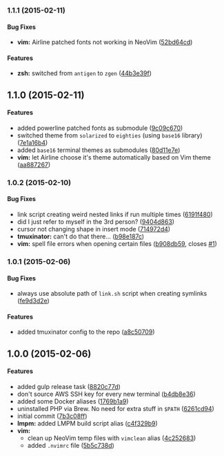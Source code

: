 ### 1.1.1 (2015-02-11)


#### Bug Fixes

* **vim:** Airline patched fonts not working in NeoVim ([52bd64cd](https://github.com/adambiggs/dotfiles.git/commit/52bd64cd2c2a44a3ce5ec6930fa3a675a43709e0))


#### Features

* **zsh:** switched from `antigen` to `zgen` ([44b3e39f](https://github.com/adambiggs/dotfiles.git/commit/44b3e39f8db375188ffb0b8fd6962028f4c18ae5))


## 1.1.0 (2015-02-11)


#### Features

* added powerline patched fonts as submodule ([9c09c670](https://github.com/adambiggs/dotfiles.git/commit/9c09c670e5c67b0372370921c1dc8886537935fe))
* switched theme from `solarized` to `eighties` (using `base16` library) ([7e1a16b4](https://github.com/adambiggs/dotfiles.git/commit/7e1a16b4e5b58f5359ffb1a60459b7518d16dbc6))
* added `base16` terminal themes as submodules ([80d11e7e](https://github.com/adambiggs/dotfiles.git/commit/80d11e7e5ecef899aaff6e3eec90e16a84da0905))
* **vim:** let Airline choose it's theme automatically based on Vim theme ([aa887267](https://github.com/adambiggs/dotfiles.git/commit/aa8872674cd4252796235ea0de3ca47ee3df5128))


### 1.0.2 (2015-02-10)


#### Bug Fixes

* link script creating weird nested links if run multiple times ([6191f480](https://github.com/adambiggs/dotfiles.git/commit/6191f4807285ff295b07d7b2a3be5898d2ea892c))
* did I just refer to myself in the 3rd person? ([9404d863](https://github.com/adambiggs/dotfiles.git/commit/9404d863874a159b2ab8054600048e82c45ee4ae))
* cursor not changing shape in insert mode ([714972d4](https://github.com/adambiggs/dotfiles.git/commit/714972d4db0f3ad49fa6396666f1b6fb5670c3aa))
* **tmuxinator:** can't do that there... ([b98e187c](https://github.com/adambiggs/dotfiles.git/commit/b98e187c7b87f2a5182156d301f4044658b8553b))
* **vim:** spell file errors when opening certain files ([b908db59](https://github.com/adambiggs/dotfiles.git/commit/b908db59e01cfce733df3d6dfd6fa5fc3fa4b3e9), closes [#1](https://github.com/adambiggs/dotfiles.git/issues/1))


### 1.0.1 (2015-02-06)


#### Bug Fixes

* always use absolute path of `link.sh` script when creating symlinks ([fe9d3d2e](https://github.com/adambiggs/dotfiles.git/commit/fe9d3d2eccce581a96ffbc07a1c0bcdaa290fd8b))


#### Features

* added tmuxinator config to the repo ([a8c50709](https://github.com/adambiggs/dotfiles.git/commit/a8c507092ff7acd706329d6859dcf162c32003b7))


## 1.0.0 (2015-02-06)


#### Features

* added gulp release task ([8820c77d](https://github.com/adambiggs/dotfiles.git/commit/8820c77d69e2ba95442a7d4e42fe4af2ee5fca1a))
* don't source AWS SSH key for every new terminal ([b4db8e36](https://github.com/adambiggs/dotfiles.git/commit/b4db8e363890f1a9fa7c1ef5db0622ae89709c5e))
* added some Docker aliases ([1769b1a9](https://github.com/adambiggs/dotfiles.git/commit/1769b1a98c941e466b2e3e639da1e4162c7b0c69))
* uninstalled PHP via Brew. No need for extra stuff in `$PATH` ([6261cd94](https://github.com/adambiggs/dotfiles.git/commit/6261cd941890af2fd4e311e8dfc1cb09add5fc1b))
* initial commit ([7b3c08ff](https://github.com/adambiggs/dotfiles.git/commit/7b3c08ff9ac6ad996598dc92d694bca62bd086e8))
* **lmpm:** added LMPM build script alias ([c4f329b9](https://github.com/adambiggs/dotfiles.git/commit/c4f329b92ae122a4d6e8373aae7d1bde112daa26))
* **vim:**
  * clean up NeoVim temp files with `vimclean` alias ([4c252683](https://github.com/adambiggs/dotfiles.git/commit/4c252683c78f346c041bf6629bcb2164de0173b9))
  * added `.nvimrc` file ([5b5c738d](https://github.com/adambiggs/dotfiles.git/commit/5b5c738dc9ac2fb866fb0db5d9660334b64d7999))


